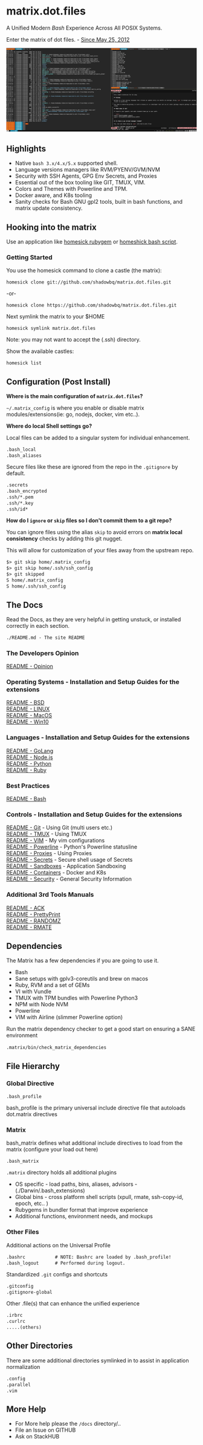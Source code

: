 # matrix.dot.files

A Unified Modern *Bash* Experience Across All POSIX Systems.

Enter the matrix of dot files. - [Since May 25, 2012](https://github.com/shadowbq/matrix.dot.files/tree/b98643c87094edf3807368c7e765df1fcc350d2d)

[![matrix-screenshot](docs/meta/matrix-screenshot.png)](README.md)

## Highlights

* Native `bash 3.x/4.x/5.x` supported shell.
* Language versions managers like RVM/PYENV/GVM/NVM
* Security with SSH Agents, GPG Env Secrets, and Proxies
* Essential out of the box tooling like GIT, TMUX, VIM.
* Colors and Themes with Powerline and TPM.
* Docker aware, and K8s tooling
* Sanity checks for Bash GNU gpl2 tools, built in bash functions, and matrix update consistency.

## Hooking into the matrix

Use an application like [homesick rubygem](https://github.com/technicalpickles/homesick) or [homeshick bash script](https://github.com/andsens/homeshick).

### Getting Started

You use the homesick command to clone a castle (the matrix):

```shell
homesick clone git://github.com/shadowbq/matrix.dot.files.git
```

-or-

```shell
homesick clone https://github.com/shadowbq/matrix.dot.files.git
```

Next symlink the matrix to your $HOME

```shell
homesick symlink matrix.dot.files
```

Note: you may not want to accept the (.ssh) directory.

Show the available castles:

```shell
homesick list
```

## Configuration (Post Install)

**Where is the main configuration of `matrix.dot.files`?**
  
`~/.matrix_config` is where you enable or disable matrix modules/extensions(ie: go, nodejs, docker, vim etc..).

**Where do local Shell settings go?**

Local files can be added to a singular system for individual enhancement.

```shell
.bash_local
.bash_aliases
```

Secure files like these are ignored from the repo in the `.gitignore` by default.

```shell
.secrets
.bash_encrypted
.ssh/*.pem
.ssh/*.key
.ssh/id*
```

**How do I `ignore` or `skip` files so I don't commit them to a git repo?**

You can ignore files using the alias `skip` to avoid errors on **matrix local consistency** checks by adding this git nugget. 

This will allow for customization of your files away from the upstream repo.

```shell
$> git skip home/.matrix_config
$> git skip home/.ssh/ssh_config
$> git skipped
S home/.matrix_config
S home/.ssh/ssh_config
```


## The Docs

Read the Docs, as they are very helpful in getting unstuck, or installed correctly in each section.

```markdown
./README.md - The site README
```

### The Developers Opinion  

[README - Opinion](docs/README.md)  

### Operating Systems - Installation and Setup Guides for the extensions  

[README - BSD](docs/README.os.bsd.md)  
[README - LINUX](docs/README.os.linux.md)  
[README - MacOS](docs/README.os.macos.md)  
[README - Win10](docs/README.os.win10.md)  

### Languages - Installation and Setup Guides for the extensions  

[README - GoLang](docs/README.go.md)  
[README - Node.js](docs/README.nodejs.md)  
[README - Python](docs/README.python.md)  
[README - Ruby](docs/README.ruby.md)  

### Best Practices  

[README - Bash](docs/README.bash.md)  

### Controls - Installation and Setup Guides for the extensions  

[README - Git](docs/README.git.md) - Using Git (multi users etc.)  
[README - TMUX](docs/README.tmux.md) - Using TMUX  
[README - VIM](docs/README.vim.md) - My vim configurations  
[README - Powerline](docs/README.powerline.md) - Python's Powerline statusline  
[README - Proxies](docs/README.proxied.md) - Using Proxies  
[README - Secrets](docs/README.secrets.md) - Secure shell usage of Secrets  
[README - Sandboxes](docs/README.sandbox.md) - Application Sandboxing  
[README - Containers](docs/README.containers.md) - Docker and K8s  
[README - Security](docs/README.security.md) - General Security Information  
### Additional 3rd Tools Manuals  

[README - ACK](docs/tools/README.ack.md)  
[README - PrettyPrint](docs/tools/README.prettyprint.md)  
[README - RANDOMZ](docs/tools/README.randomz.md)  
[README - RMATE](docs/tools/README.rmate.md)  

## Dependencies

The Matrix has a few dependencies if you are going to use it.

* Bash
* Sane setups with gplv3-coreutils and brew on macos
* Ruby, RVM and a set of GEMs
* VI with Vundle
* TMUX with TPM bundles with Powerline Python3
* NPM with Node NVM
* Powerline 
* VIM with Airline (slimmer Powerline option)

Run the matrix dependency checker to get a good start on ensuring a SANE environment

`.matrix/bin/check_matrix_dependencies`

## File Hierarchy

### Global Directive

```shell
.bash_profile
```

bash_profile is the primary universal include directive file that autoloads dot.matrix directives

### Matrix

bash_matrix defines what additional include directives to load from the matrix (configure your load out here)

```shell
.bash_matrix
```

`.matrix` directory holds all additional plugins

* OS specific - load paths, bins, aliases, advisors
              - (./Darwin/.bash_extensions)
* Global bins - cross platform shell scripts (xpull, rmate, ssh-copy-id, epoch, etc.. )
* Rubygems in bundler format that improve experience
* Additional functions, environment needs, and mockups

### Other Files

Additional actions on the Universal Profile

```shell
.bashrc           # NOTE: Bashrc are loaded by .bash_profile!
.bash_logout      # Performed during logout.
```

Standardized `.git` configs and shortcuts

```shell
.gitconfig
.gitignore-global
```

Other .file(s) that can enhance the unified experience

```shell
.irbrc
.curlrc
.....(others)
```

## Other Directories

There are some additional directories symlinked in to assist in application normalization

```shell
.config
.parallel
.vim
```

## More Help

* For More help please the `/docs` directory/..
* File an Issue on GITHUB
* Ask on StackHUB
